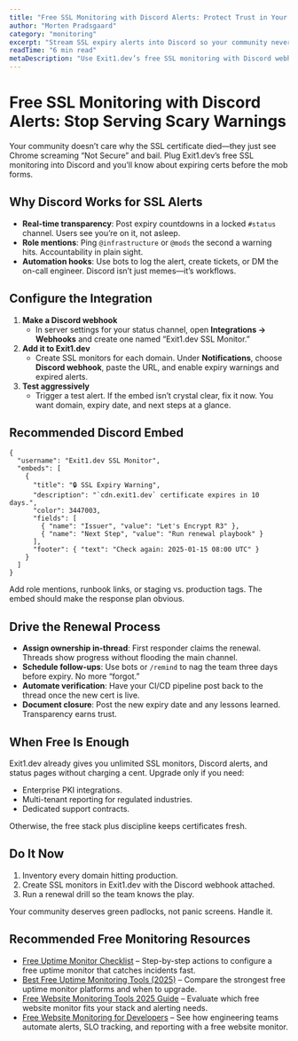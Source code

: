 ```yaml
---
title: "Free SSL Monitoring with Discord Alerts: Protect Trust in Your Server"
author: "Morten Pradsgaard"
category: "monitoring"
excerpt: "Stream SSL expiry alerts into Discord so your community never gets blindsided by browser errors."
readTime: "6 min read"
metaDescription: "Use Exit1.dev’s free SSL monitoring with Discord webhooks, embed templates, and renewal workflows to prevent certificate expirations."
---
```


# Free SSL Monitoring with Discord Alerts: Stop Serving Scary Warnings

Your community doesn’t care why the SSL certificate died—they just see Chrome screaming “Not Secure” and bail. Plug Exit1.dev’s free SSL monitoring into Discord and you’ll know about expiring certs before the mob forms.

## Why Discord Works for SSL Alerts

- **Real-time transparency**: Post expiry countdowns in a locked `#status` channel. Users see you’re on it, not asleep.
- **Role mentions**: Ping `@infrastructure` or `@mods` the second a warning hits. Accountability in plain sight.
- **Automation hooks**: Use bots to log the alert, create tickets, or DM the on-call engineer. Discord isn’t just memes—it’s workflows.

## Configure the Integration

1. **Make a Discord webhook**
   - In server settings for your status channel, open **Integrations → Webhooks** and create one named “Exit1.dev SSL Monitor.”
2. **Add it to Exit1.dev**
   - Create SSL monitors for each domain. Under **Notifications**, choose **Discord webhook**, paste the URL, and enable expiry warnings and expired alerts.
3. **Test aggressively**
   - Trigger a test alert. If the embed isn’t crystal clear, fix it now. You want domain, expiry date, and next steps at a glance.

## Recommended Discord Embed

```
{
  "username": "Exit1.dev SSL Monitor",
  "embeds": [
    {
      "title": "🔒 SSL Expiry Warning",
      "description": "`cdn.exit1.dev` certificate expires in 10 days.",
      "color": 3447003,
      "fields": [
        { "name": "Issuer", "value": "Let's Encrypt R3" },
        { "name": "Next Step", "value": "Run renewal playbook" }
      ],
      "footer": { "text": "Check again: 2025-01-15 08:00 UTC" }
    }
  ]
}
```

Add role mentions, runbook links, or staging vs. production tags. The embed should make the response plan obvious.

## Drive the Renewal Process

- **Assign ownership in-thread**: First responder claims the renewal. Threads show progress without flooding the main channel.
- **Schedule follow-ups**: Use bots or `/remind` to nag the team three days before expiry. No more “forgot.”
- **Automate verification**: Have your CI/CD pipeline post back to the thread once the new cert is live.
- **Document closure**: Post the new expiry date and any lessons learned. Transparency earns trust.

## When Free Is Enough

Exit1.dev already gives you unlimited SSL monitors, Discord alerts, and status pages without charging a cent. Upgrade only if you need:

- Enterprise PKI integrations.
- Multi-tenant reporting for regulated industries.
- Dedicated support contracts.

Otherwise, the free stack plus discipline keeps certificates fresh.

## Do It Now

1. Inventory every domain hitting production.
2. Create SSL monitors in Exit1.dev with the Discord webhook attached.
3. Run a renewal drill so the team knows the play.

Your community deserves green padlocks, not panic screens. Handle it.


## Recommended Free Monitoring Resources

- [Free Uptime Monitor Checklist](/blog/free-uptime-monitor-checklist) – Step-by-step actions to configure a free uptime monitor that catches incidents fast.
- [Best Free Uptime Monitoring Tools (2025)](/blog/best-free-uptime-monitoring-tools) – Compare the strongest free uptime monitor platforms and when to upgrade.
- [Free Website Monitoring Tools 2025 Guide](/blog/free-website-monitoring-tools-2025) – Evaluate which free website monitor fits your stack and alerting needs.
- [Free Website Monitoring for Developers](/blog/free-website-monitoring-for-developers) – See how engineering teams automate alerts, SLO tracking, and reporting with a free website monitor.

